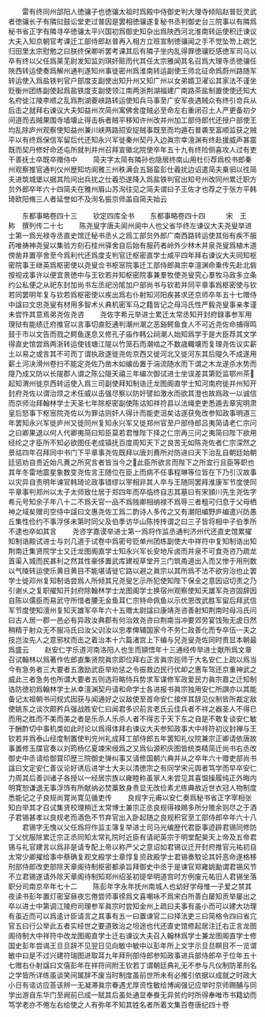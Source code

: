 <!-- { "loadSidebar": true } -->
　　雷有终同州郃阳人徳骧子也徳骧太祖时爲殿中侍御史判大理寺倾陷赵普贬灵武者徳骧长子有隣挝鼓讼堂吏过普因是罢相徳骧遂复秘书丞判御史台三院事以有隣爲秘书省正字有隣寻卒徳骧太平兴国初爲御史知杂出爲陜西河北淮南转运使积迁谏议大夫入知京朝官考课迁工部侍郎赵普再入相方立班宣制徳骧闻之手不觉坠笏上疏乞归田里太宗慰勉之曰朕终保卿听罢考课其后有隣子坐内乱得罪徳骧贬感徳军司马以卒有终以父任爲莱芜尉发知监刘琪奸赃而代其任太宗雅闻其名召爲大理寺丞徳骧任陜西转运使奏爲解州通判遂知州事徙密州爲淮南转运副使王师北征命爲蔚州路随军转运使入爲盐铁判官户部度支副使出知升州又知广州以女弟婿卫濯讼其家法不谨坐贬衡州团练副使起爲盐铁度支副使领江南两浙荆湖福建广南路茶盐制置使使还知大名府徙江陵李顺之乱爲荆湖夔峡路转运使知兵马事至广安军夜遇贼众有终引竒兵从后击之就拜右谏议大夫知益州次简州寓佛舍度贼必至命左右重闭召土人严更备初夕间道而去贼果围寺墙壊止得击柝者贼平移知许州改并州加工部侍郎代还授户部使王均乱除庐州观察使知益州兼川峡两路招安捉贼事既至而均遁石普袭至富顺监获之贼平以有终爲保信军留后代还知永兴军徙秦州契丹入边眞宗幸澶渊有终赴援威声甚震既而契丹修好命还屯所就判并州召拜宣徽北院使卒年五十九有终险侧喜攻人过有吏干善抚士卒既卒赠侍中
　　简夫字太简有隣孙也隐居终南山用杜衍荐爲校书郎秦州观察推官通判仪州歴知坊阆雅三州秩满会五谿蛮彭仕羲扰边诏遣简夫乗驲以徃简夫进筑城堡以据其险间出兵扰之仕羲恐遂降入爲盐铁判官出知号州改同州累迁职方贠外郎卒年六十四简夫在雅州眉山苏洵往见之简夫谓曰子王佐才也荐之于张方平韩琦欧阳脩三人者延誉如不及洵名振京师盖自简夫始云










　　东都事略卷四十三
　　钦定四库全书
　　东都事略卷四十四　　　宋　王　称　撰列传二十七
　　陈尧叟字唐夫阆州阆中人也父省华终左谏议大夫尧叟举进士第一爲光禄寺丞直史馆迁秘书丞乆之爲工部贠外郎广南西路转运使其俗有疾不服药唯祷神尧叟以集验方刻石桂州驿舍自后始有服药者岭外少林木井泉尧叟爲植木道傍凿井置亭舍至今爲利代还爲度支判官迁枢密直学士咸平四年拜右谏议大夫同知枢密院事王继英爲枢密使以尧叟佥书枢宻院事迁工部侍郎眞宗幸澶渊命乗传先赴北砦按视戎事许以便宜景徳中与王钦若并知枢密院事兼羣牧使尧叟究心羣牧马政多立条约公私便之从祀东封加尚书左丞祀汾隂加户部尚书与钦若并同平章事爲枢密使与钦若同罢明年复与钦若爲枢密使以疾出爲右仆射知河阳疾甚求还京师卒年五十七赠侍中諡曰文忠尧叟有材用多智术乆典机密军马之籍皆记之母冯氏性严毅尧叟事亲孝谨未尝忤其意焉弟尧佐尧咨
　　尧佐字希元举进士累迁太常丞知开封府録事参军用理狱有能绩迁府推官以言事切直贬通判潮州潮之恶谿鳄鱼食人不可近尧佐命捕得鸣鼓于市以文告而戮之鳄鱼遂息又修孔子庙作韩公祠潮人始知爲学于是大臣荐其文学得直史馆尝爲两浙转运使钱塘江隄以竹笼石而潮啮之不数歳輙壊而复理尧佐议实薪土以易之或言其不可而丁谓执政遂徙尧佐京西又徙河北又徙河东其后隄久不成遂用薪土河决滑州卷扫不能定尧佐乃凿木如编齿置于湍流随水而下谓之木龙遂杀水势而隄乃成又防以长隄郡人谓之陈公隄天禧三年编次御试进士坐误差其第贬监鄂州茶起知渭州徙京西转运使入爲三司副使拜知制诰迁龙图阁直学士知河南府徙并州知开封府尧佐以谓治烦之术任威以击强尽察以防奸譬如激水而欲其澄也故爲政一以诚信而京师治拜翰林学士天圣七年除枢密副使陈诂知祥符县以法绳吏吏悉遁去章宪明肃皇后怒事下枢宻院尧佐以为罪诂则奸人得计而能吏沮矣诂遂获免改参知政事明道三年罢知永兴军徙庐州又徙同州复知永兴军又徙郑州官至户部侍郎吕夷简请老仁宗问之曰卿果退以何人代卿夷简曰知臣莫若君惟陛下择之仁宗再三问之夷简曰陛下欲用经纶之才臣所不知必欲图任老成镇抚百度周知天下之良苦无如陈尧佐者仁宗深然之景祜四年召拜同中书门下平章事尧佐既拜以唐刘蕡所对防进曰天下治乱自朝廷始朝廷惩劝自贵近始凡蕡之所究言者皆当今之此臣所欲言而陛下之所宜行且臣等职也其年冬雷地震星象数变尧佐言王随位在臣上而病不任事程琳等位皆在下乃引汉故事以灾异自责明年谏官韩琦论政事错缪以宰相非其人卒与王随同罢拜淮康军节度使同平章事判郑州以太子太师致仕居于郑四年而卒临终自志其墓曰有宋頴川先生尧佐字希元号知余子年八十二不爲夭官一品不爲贱卿相纳禄不爲辱三者粗可归息于父母栖神之域矣赠司空侍中諡曰文惠尧佐工爲二韵诗人多传之又有潮阳编野庐编遣兴防愚丘集性俭约不事浮侈未第时同父及伯季访华山陈抟抟谓之曰三子皆将相中子伯季所不逮也卒如其言
　　尧咨字嘉谟举进士第一爲将作监丞通判济州代还直史馆累擢知制诰殿试进士与刘几道于试卷中爲密号贬单州团练副使大中祥符中复知制诰出知荆南迁集贤院学士又迁龙图阁直学士知永兴军长安地斥卤而井泉不可食尧咨乃疏龙首渠入城而民甚利之然其性豪侈置武库建视草堂开三门筑甬道出入而又惨于用刑数以气陵转运使乐黄目黄目不能堪请徙它路以避之眞宗以其所爲不法不欲穷治也止罢学士徙邓州复知制诰尝爲人所倾其兄尧叟乞示所犯使知陛下保全之意因诏切责之乃引谢乆之复职擢知开封府除翰林学士龙图阁学士换宿州观察使知天雄军尧咨固辞因自陈以儒臣而易武守所惜者腰无金鱼耳仁宗特命佩鱼以示优恩改武胜军留后拜武信军节度使知澶州复知天雄军卒年六十五赠太尉諡曰康靖尧咨善射知荆南时母冯氏问曰古人居一郡一邑必有异政汝典郡有何治效尧咨曰荆南当冲要郊劳宴饯殆无虗日然稍精于射众无不服冯氏曰汝父训汝以忠孝俾辅国家今不务仁政善化而专卒伍一夫之技岂汝先人之意邪杖而击之着治本十六篇渚宫上下编与兄尧叟尧佐同时贵显本朝最爲盛云
　　赵安仁字乐道河南洛阳人也生而頴悟年十三通经传举进士献所爲文章召试翰林以爲著作佐郎直集贤院眞宗即位拜右正言眞宗廵师于大名安仁上疏以爲当今有急务者三大要者五激励武臣举劝惩之令振救边民行优卹之惠车驾还京重神武之威此三者急务也所谓大要者五则选将略恃兵势求军谋修军政爱民力眞宗嘉之迁知制诰防徳初爲翰林学士从幸澶渊契丹请和命学士各进报书眞宗独用安仁所譔亦以其能备记太祖朝书问规式因获与闻通好之议敌使至首命安仁接伴其辞见仪制皆所裁定敌使姚东之谈次颇矜兵强战胜安仁曰闻君多识前言老氏云佳兵者不祥之器圣人不得已而用之胜而不美而美之者是乐杀人乐杀人者不得志于天下东之自是不敢复谈安仁敏于酬酢切中事机类如此时论以爲得体拜右谏议大夫参知政事大中祥符初议封禅与王钦若并爲泰山经度制置使判兖州礼成拜工部侍郎五年罢知礼仪院兼宗正卿请依唐故事置修玉牒官奏以刘筠杨亿夏竦宋绶爲之又爲仙源积庆图皆统类精简迁尚书右丞改御史中丞请给御寳印歴三院御史弹纠事又请修国朝六典并从之卒年六十赠吏部尚书諡曰文定安仁善议论好诱后进学士大夫以清徳宗之有同学宋元舆者笃学而早卒安仁力周其后善训诸子各授以一经居宗族以雍睦称虽家人未尝见其喜愠操履纯正外晦内明寛恕谦退无事浮饰有所献纳必焚藁致身贵显无改俭素尤练典故近世衣冠人物制度悉能记之子良规尚寛尚寛见循吏传
　　良规字元甫以安仁奏爲秘书省正字宰相张知白举其才召试集贤校理稍迁太常博士兼宗正丞良规得禄赐多所分赡余则尽之于酒子君锡甚孝以良规老而酒色不节弃官出入卧起随之良规积官至工部侍郎卒年六十八
　　君锡字无愧以父任爲将作监主簿复举进士司马光编歴代君臣事迹辟君锡同修防丁父忧服除累迁宗正丞同知太常礼院时近臣有请祀英宗于明堂配昊天上帝及五帝君锡与礼官建言以爲非是请专配上帝以称严父之意诏如君锡议迁开封府推官元祐初自太常少卿擢给事中蔡确复观文殿学士章惇复资政殿学士君锡奏駮论其奸恶命遂格移刑部侍郎改吏部除天章阁待制枢密都承旨拜御史中丞于是谏官郑雍姚勔谓君锡风节不立君锡遂请外除天章阁待制知郑州绍圣初提举明道宫时方例废元祐旧人君锡坐落职分司南京卒年七十二
　　陈彭年字永年抚州南城人也幼好学母惟一子爱之禁其夜读书彭年置灯密室昼夜忘倦尝师事徐爲文喜嘲咏不爲宋白所善白屡知贡举屡出之卒以进士中第调江陵府司理参军眞宗时尝知金州上疏曰夫事有虽小而可以建大功理有虽近而可以爲逺计臣请言之其事有五一曰置谏官二曰择法吏三曰简格令四曰省宂官五曰行公举此五者实经世之要道致治之坦途也代还直史馆修起居注迁右正言龙图阁待制大中祥符中改龙图阁直学士迁右谏议大夫召入翰林爲学士兼龙图阁直学士修国史彭年尝谒王旦旦辞不见翌日见向敏中敏中以彭年所上文字示旦旦瞑目不一览谓敏中曰是不过兴建符瑞图进取耳九年拜刑部侍郎参知政事进兵部侍郎卒于位年五十七赠右仆射諡曰文僖彭年在祥符间附王钦若丁谓朝廷典礼无不参与凡仪制防革刑名之学皆所详练虽谈笑间属辞不废当时制度虽前世所未有必推引依据以成就之时政大小日有谘访应荅该辨一无凝滞眞宗眷遇尤厚资性敏给博闻强记应举时京师赐酺与同学出游自东华门至阙前已成一赋其后虽处通显奉飬无异贫约时所得奉唯市书籍幼而笃学老亦不倦左右给使之人有弥年不知其姓名者所着文集百卷唐纪四十卷
